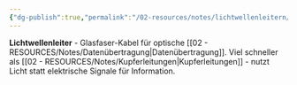 ```yaml
---
{"dg-publish":true,"permalink":"/02-resources/notes/lichtwellenleitern/","tags":["informatik/netzwerk/kabel","übertragung/optisch"],"noteIcon":"","updated":"2025-09-10T16:35:26.274+02:00"}
---
```



**Lichtwellenleiter** - Glasfaser-Kabel für optische [[02 - RESOURCES/Notes/Datenübertragung\|Datenübertragung]].
Viel schneller als [[02 - RESOURCES/Notes/Kupferleitungen\|Kupferleitungen]] - nutzt Licht statt elektrische Signale für Information.